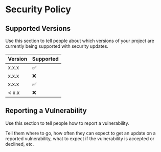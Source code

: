 # Security Policy

## Supported Versions

Use this section to tell people about which versions of your project are
currently being supported with security updates.

| Version | Supported          |
| ------- | ------------------ |
| x.x.x   | :white_check_mark: |
| x.x.x   | :x:                |
| x.x.x   | :white_check_mark: |
| < x.x   | :x:                |

## Reporting a Vulnerability

Use this section to tell people how to report a vulnerability.

Tell them where to go, how often they can expect to get an update on a
reported vulnerability, what to expect if the vulnerability is accepted or
declined, etc.
